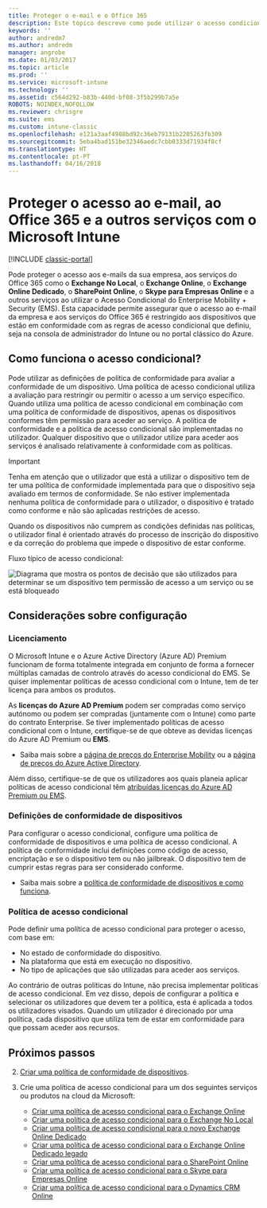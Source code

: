 ```yaml
---
title: Proteger o e-mail e o Office 365
description: Este tópico descreve como pode utilizar o acesso condicional para permitir que apenas dispositivos compatíveis acedam ao e-mail e aos dados da empresa no SharePoint online e noutros serviços.
keywords: ''
author: andredm7
ms.author: andredm
manager: angrobe
ms.date: 01/03/2017
ms.topic: article
ms.prod: ''
ms.service: microsoft-intune
ms.technology: ''
ms.assetid: c564d292-b83b-440d-bf08-3f5b299b7a5e
ROBOTS: NOINDEX,NOFOLLOW
ms.reviewer: chrisgre
ms.suite: ems
ms.custom: intune-classic
ms.openlocfilehash: e121a3aaf4988bd92c36eb79131b2205263fb309
ms.sourcegitcommit: 5eba4bad151be32346aedc7cbb0333d71934f8cf
ms.translationtype: HT
ms.contentlocale: pt-PT
ms.lasthandoff: 04/16/2018
---
```

# <a name="protect-access-to-email-office-365-and-other-services-with-microsoft-intune"></a>Proteger o acesso ao e-mail, ao Office 365 e a outros serviços com o Microsoft Intune

[!INCLUDE [classic-portal](../includes/classic-portal.md)]

Pode proteger o acesso aos e-mails da sua empresa, aos serviços do Office 365 como o **Exchange No Local**, o **Exchange Online**, o **Exchange Online Dedicado**, o **SharePoint Online**, o **Skype para Empresas Online** e a outros serviços ao utilizar o Acesso Condicional do Enterprise Mobility + Security (EMS). Esta capacidade permite assegurar que o acesso ao e-mail da empresa e aos serviços do Office 365 é restringido aos dispositivos que estão em conformidade com as regras de acesso condicional que definiu, seja na consola de administrador do Intune ou no portal clássico do Azure.
## <a name="how-does-conditional-access-work"></a>Como funciona o acesso condicional?
Pode utilizar as definições de política de conformidade para avaliar a conformidade de um dispositivo. Uma política de acesso condicional utiliza a avaliação para restringir ou permitir o acesso a um serviço específico. Quando utiliza uma política de acesso condicional em combinação com uma política de conformidade de dispositivos, apenas os dispositivos conformes têm permissão para aceder ao serviço. A política de conformidade e a política de acesso condicional são implementadas no utilizador. Qualquer dispositivo que o utilizador utilize para aceder aos serviços é analisado relativamente à conformidade com as políticas.

> [!IMPORTANT]
> Tenha em atenção que o utilizador que está a utilizar o dispositivo tem de ter uma política de conformidade implementada para que o dispositivo seja avaliado em termos de conformidade.
> Se não estiver implementada nenhuma política de conformidade para o utilizador, o dispositivo é tratado como conforme e não são aplicadas restrições de acesso.

Quando os dispositivos não cumprem as condições definidas nas políticas, o utilizador final é orientado através do processo de inscrição do dispositivo e da correção do problema que impede o dispositivo de estar conforme.

Fluxo típico de acesso condicional:

![Diagrama que mostra os pontos de decisão que são utilizados para determinar se um dispositivo tem permissão de acesso a um serviço ou se está bloqueado](../media/ConditionalAccess4.png)

## <a name="setup-considerations"></a>Considerações sobre configuração

### <a name="licensing"></a>Licenciamento

O Microsoft Intune e o Azure Active Directory (Azure AD) Premium funcionam de forma totalmente integrada em conjunto de forma a fornecer múltiplas camadas de controlo através do acesso condicional do EMS. Se quiser implementar políticas de acesso condicional com o Intune, tem de ter licença para ambos os produtos.

As **licenças do Azure AD Premium** podem ser compradas como serviço autónomo ou podem ser compradas (juntamente com o Intune) como parte do contrato Enterprise. Se tiver implementado políticas de acesso condicional com o Intune, certifique-se de que obteve as devidas licenças do Azure AD Premium ou **EMS**.

- Saiba mais sobre a [página de preços do Enterprise Mobility](https://www.microsoft.com/cloud-platform/enterprise-mobility-pricing) ou a [página de preços do Azure Active Directory](https://azure.microsoft.com/pricing/details/active-directory/).

Além disso, certifique-se de que os utilizadores aos quais planeia aplicar políticas de acesso condicional têm [atribuídas licenças do Azure AD Premium ou EMS](/intune/licenses-assign).

### <a name="device-compliance-settings"></a>Definições de conformidade de dispositivos

Para configurar o acesso condicional, configure uma política de conformidade de dispositivos e uma política de acesso condicional. A política de conformidade inclui definições como código de acesso, encriptação e se o dispositivo tem ou não jailbreak. O dispositivo tem de cumprir estas regras para ser considerado conforme.

- Saiba mais sobre a [política de conformidade de dispositivos e como funciona](introduction-to-device-compliance-policies-in-microsoft-intune.md).

### <a name="conditional-access-policy"></a>Política de acesso condicional

Pode definir uma política de acesso condicional para proteger o acesso, com base em:
- No estado de conformidade do dispositivo.
- Na plataforma que está em execução no dispositivo.
- No tipo de aplicações que são utilizadas para aceder aos serviços.

Ao contrário de outras políticas do Intune, não precisa implementar políticas de acesso condicional. Em vez disso, depois de configurar a política e selecionar os utilizadores que devem ter a política, esta é aplicada a todos os utilizadores visados. Quando um utilizador é direcionado por uma política, cada dispositivo que utiliza tem de estar em conformidade para que possam aceder aos recursos.


## <a name="next-steps"></a>Próximos passos


2. [Criar uma política de conformidade de dispositivos](create-a-device-compliance-policy-in-microsoft-intune.md).

3. Crie uma política de acesso condicional para um dos seguintes serviços ou produtos na cloud da Microsoft:

   - [Criar uma política de acesso condicional para o Exchange Online](restrict-access-to-exchange-online-with-microsoft-intune.md)
   - [Criar uma política de acesso condicional para o Exchange No Local](restrict-access-to-exchange-onpremises-with-microsoft-intune.md)
   - [Criar uma política de acesso condicional para o novo Exchange Online Dedicado](restrict-access-to-exchange-online-with-microsoft-intune.md)
   - [Criar uma política de acesso condicional para o Exchange Online Dedicado legado](restrict-access-to-exchange-onpremises-with-microsoft-intune.md)
   - [Criar uma política de acesso condicional para o SharePoint Online](restrict-access-to-sharepoint-online-with-microsoft-intune.md)
   - [Criar uma política de acesso condicional para o Skype para Empresas Online](restrict-access-to-skype-for-business-online-with-microsoft-intune.md)
   - [Criar uma política de acesso condicional para o Dynamics CRM Online](restrict-access-to-dynamics-crm-online-with-microsoft-intune.md)
